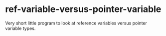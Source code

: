 # ref-variable-versus-pointer-variable
Very short little program to look at reference variables versus pointer variable types.
